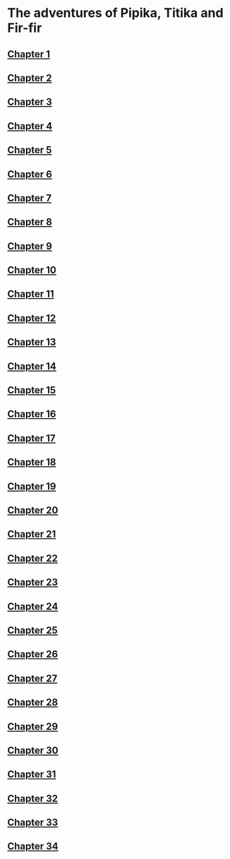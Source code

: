 # The adventures of Pipika, Titika and Fir-fir

## [Chapter 1](chapters/1/1.html)

## [Chapter 2](chapters/2/2.html)

## [Chapter 3](chapters/3/3.html)

## [Chapter 4](chapters/4/4.html)

## [Chapter 5](chapters/5/5.html)

## [Chapter 6](chapters/6/6.html)

## [Chapter 7](chapters/7/7.html)

## [Chapter 8](chapters/8/8.html)

## [Chapter 9](chapters/9/9.html)

## [Chapter 10](chapters/10/10.html)

## [Chapter 11](chapters/11/11.html)

## [Chapter 12](chapters/12/12.html)

## [Chapter 13](chapters/13/13.html)

## [Chapter 14](chapters/14/14.html)

## [Chapter 15](chapters/15/15.html)

## [Chapter 16](chapters/16/16.html)

## [Chapter 17](chapters/17/17.html)

## [Chapter 18](chapters/18/18.html)

## [Chapter 19](chapters/19/19.html)

## [Chapter 20](chapters/20/20.html)

## [Chapter 21](chapters/21/21.html)

## [Chapter 22](chapters/22/22.html)

## [Chapter 23](chapters/23/23.html)

## [Chapter 24](chapters/24/24.html)

## [Chapter 25](chapters/25/25.html)

## [Chapter 26](chapters/26/26.html)

## [Chapter 27](chapters/27/27.html)

## [Chapter 28](chapters/28/28.html)

## [Chapter 29](chapters/29/29.html)

## [Chapter 30](chapters/30/30.html)

## [Chapter 31](chapters/31/31.html)

## [Chapter 32](chapters/32/32.html)

## [Chapter 33](chapters/33/33.html)

## [Chapter 34](chapters/34/34.html)